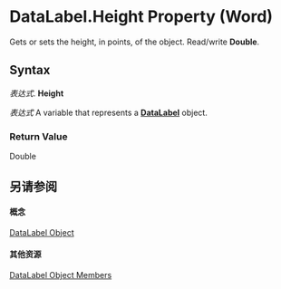 
# DataLabel.Height Property (Word)

Gets or sets the height, in points, of the object. Read/write  **Double**.


## Syntax

 _表达式_. **Height**

 _表达式_ A variable that represents a **[DataLabel](b955596d-ac94-1e18-4e72-cdf090fc1f9e.md)** object.


### Return Value

Double


## 另请参阅


#### 概念


[DataLabel Object](b955596d-ac94-1e18-4e72-cdf090fc1f9e.md)
#### 其他资源


[DataLabel Object Members](http://msdn.microsoft.com/library/91b7aae6-c3ab-56f6-1757-11b15bc9ec03%28Office.15%29.aspx)